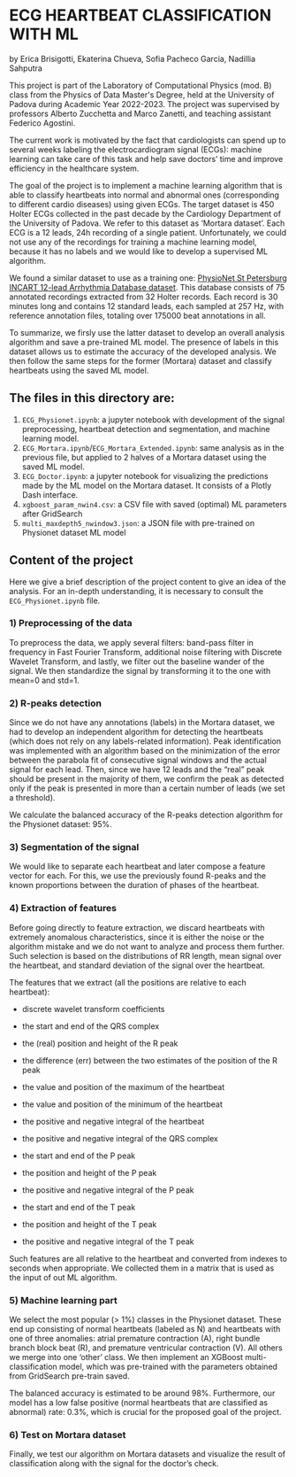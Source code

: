 # **ECG HEARTBEAT CLASSIFICATION WITH ML**
by Erica Brisigotti, Ekaterina Chueva, Sofia Pacheco Garcia, Nadillia Sahputra

This project is part of the Laboratory of Computational Physics (mod. B) class from the Physics of Data Master's Degree, held at the University of Padova during Academic Year 2022-2023. The project was supervised by professors Alberto Zucchetta and Marco Zanetti, and teaching assistant Federico Agostini.

The current work is motivated by the fact that cardiologists can spend up to several weeks labeling the electrocardiogram signal (ECGs): machine learning can take care of this task and help save doctors’ time and improve efficiency in the healthcare system. 

The goal of the project is to implement a machine learning algorithm that is able to classify heartbeats into normal and abnormal ones (corresponding to different cardio diseases) using given ECGs. The target dataset is 450 Holter ECGs collected in the past decade by the Cardiology Department of the University of Padova. We refer to this dataset as ‘Mortara dataset’. Each ECG is a 12 leads, 24h recording of a single patient. Unfortunately, we could not use any of the recordings for training a machine learning model, because it has no labels and we would like to develop a supervised ML algorithm.

We found a similar dataset to use as a training one:  [PhysioNet St Petersburg INCART 12-lead Arrhythmia Database dataset](https://physionet.org/content/incartdb/1.0.0/). This database consists of 75 annotated recordings extracted from 32 Holter records. Each record is 30 minutes long and contains 12 standard leads, each sampled at 257 Hz, with reference annotation files, totaling over 175000 beat annotations in all.

To summarize, we firsly use the latter dataset to develop an overall analysis algorithm and save a pre-trained ML model. The presence of labels in this dataset allows us to estimate the accuracy of the developed analysis. We then follow the same steps for the former (Mortara) dataset and classify heartbeats using the saved ML model.

## **The files in this directory are**:
1) <code>ECG_Physionet.ipynb</code>: a jupyter notebook with development of the signal preprocessing, heartbeat detection and segmentation, and machine learning model.
2) <code>ECG_Mortara.ipynb</code>/<code>ECG_Mortara_Extended.ipynb</code>: same analysis as in the previous file, but applied to 2 halves of a Mortara dataset using the saved ML model.
3) <code>ECG_Doctor.ipynb</code>: a jupyter notebook for visualizing the predictions made by the ML model on the Mortara dataset. It consists of a Plotly Dash interface.
4) <code>xgboost_param_nwin4.csv</code>: a CSV file with saved (optimal) ML parameters after GridSearch
5) <code>multi_maxdepth5_nwindow3.json</code>: a JSON file with pre-trained on Physionet dataset ML model

## **Content of the project**
Here we give a brief description of the project content to give an idea of the analysis. For an in-depth understanding, it is necessary to consult the <code>ECG_Physionet.ipynb</code> file.

### 1) Preprocessing of the data

To preprocess the data, we apply several filters: band-pass filter in frequency in Fast Fourier Transform, additional noise filtering with Discrete Wavelet Transform, and lastly, we filter out the baseline wander of the signal. We then standardize the signal by transforming it to the one with mean=0 and std=1.

### 2) R-peaks detection

Since we do not have any annotations (labels) in the Mortara dataset, we had to develop an independent algorithm for detecting the heartbeats (which does not rely on any labels-related information). Peak identification was implemented with an algorithm based on the minimization of the error 
 between the parabola fit of consecutive signal windows and the actual signal for each lead. Then, since we have 12 leads and the “real” peak should be present in the majority of them, we confirm the peak as detected only if the peak is presented in more than a certain number of leads (we set a threshold).

We calculate the balanced accuracy of the R-peaks detection algorithm for the Physionet dataset: 95%.

### 3) Segmentation of the signal
We would like to separate each heartbeat and later compose a feature vector for each. For this, we use the previously found R-peaks and the known proportions between the duration of phases of the heartbeat.

### 4) Extraction of features

Before going directly to feature extraction, we discard heartbeats with extremely anomalous characteristics, since it is either the noise or the algorithm mistake and we do not want to analyze and process them further. Such selection is based on the distributions of RR length, mean signal over the heartbeat, and standard deviation of the signal over the heartbeat.

The features that we extract (all the positions are relative to each heartbeat):

- discrete wavelet transform coefficients

- the start and end of the QRS complex

- the (real) position and height of the R peak

- the difference (err) between the two estimates of the position of the R peak

- the value and position of the maximum of the heartbeat 

- the value and position of the minimum of the heartbeat

- the positive and negative integral of the heartbeat 

- the positive and negative integral of the QRS complex 

- the start and end of the P peak 

- the position and height of the P peak

- the positive and negative integral of the P peak 

- the start and end of the T peak 

- the position and height of the T peak

- the positive and negative integral of the T peak

Such features are all relative to the heartbeat and converted from indexes to seconds when appropriate. We collected them in a matrix that is used as the input of out ML algorithm.

### 5) Machine learning part

We select the most popular (> 1%)  classes in the Physionet dataset. These end up consisting of normal heartbeats (labeled as N) and heartbeats with one of three anomalies: atrial premature contraction (A), right bundle branch block beat (R), and premature ventricular contraction (V). All others we merge into one ‘other’ class.
We then implement an XGBoost multi-classification model, which was pre-trained with the parameters obtained from GridSearch pre-train saved. 

The balanced accuracy is estimated to be around 98%. Furthermore, our model has a low false positive (normal heartbeats that are classified as abnormal) rate: 0.3%, which is crucial for the proposed goal of the project.

### 6) Test on Mortara dataset

Finally, we test our algorithm on Mortara datasets and visualize the result of classification along with the signal for the doctor’s check.

